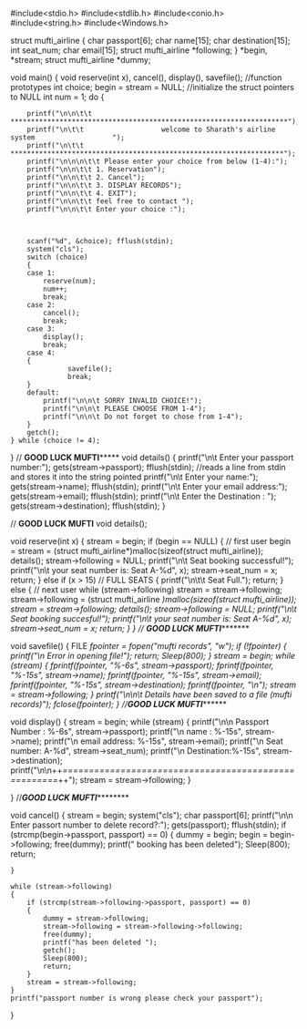 #include<stdio.h>
#include<stdlib.h>
#include<conio.h>
#include<string.h>
#include<Windows.h>


struct mufti_airline
{
	char passport[6];
	char name[15];
    char destination[15];
	int seat_num;
	char email[15];
	struct mufti_airline *following;
}
*begin, *stream;
struct mufti_airline *dummy;


void main()
{
	void reserve(int x), cancel(), display(), savefile();  //function prototypes
	int choice;
	begin = stream = NULL;  //initialize the struct pointers to NULL 
	int num = 1;
	do
	{
		
		printf("\n\n\t\t ********************************************************************");
		printf("\n\t\t                   welcome to Sharath's airline system                   ");
		printf("\n\t\t   *******************************************************************");
		printf("\n\n\n\t\t Please enter your choice from below (1-4):");
		printf("\n\n\t\t 1. Reservation");
		printf("\n\n\t\t 2. Cancel");
		printf("\n\n\t\t 3. DISPLAY RECORDS");
		printf("\n\n\t\t 4. EXIT");
		printf("\n\n\t\t feel free to contact ");
		printf("\n\n\t\t Enter your choice :");



		scanf("%d", &choice); fflush(stdin);
		system("cls");
		switch (choice)
		{
		case 1:
			reserve(num);
			num++;
			break;
		case 2:
			cancel();
			break;
		case 3:
			display();
			break;
		case 4:
		{
				  savefile();
				  break;
		}
		default:
			printf("\n\n\t SORRY INVALID CHOICE!");
			printf("\n\n\t PLEASE CHOOSE FROM 1-4");
			printf("\n\n\t Do not forget to chose from 1-4");
		}
		getch();
	} while (choice != 4);
}
// ************************GOOD LUCK MUFTI*****************************
void details()
{
	printf("\n\t Enter your passport number:");
	gets(stream->passport); fflush(stdin);   //reads a line from stdin and stores it into the string pointed
	printf("\n\t Enter your  name:");
	gets(stream->name); fflush(stdin);
	printf("\n\t Enter your email address:");
	gets(stream->email); fflush(stdin);
    printf("\n\t Enter the Destination : ");
    gets(stream->destination); fflush(stdin);
}


// ************************************GOOD LUCK MUFTI************************************
void details();

void reserve(int x)
{
	stream = begin;
	if (begin == NULL)
	{
		// first user
		begin = stream = (struct mufti_airline*)malloc(sizeof(struct mufti_airline));
		details();
		stream->following = NULL;
		printf("\n\t Seat booking successful!");
		printf("\n\t your seat number is: Seat A-%d", x);
		stream->seat_num = x;
		return;
	}
	else if (x > 15) // FULL SEATS
	{
		printf("\n\t\t Seat Full.");
		return;
	}
	else
	{
		// next user
		while (stream->following)
			stream = stream->following;
		stream->following = (struct mufti_airline *)malloc(sizeof(struct mufti_airline));
		stream = stream->following;
		details();
		stream->following = NULL;
		printf("\n\t Seat booking succesful!");
		printf("\n\t your seat number is: Seat A-%d", x);
		stream->seat_num = x;
		return;
	}
} 
// ************************GOOD LUCK MUFTI********************************


void savefile()
{
	FILE *fpointer = fopen("mufti records", "w");
	if (!fpointer)
	{
		printf("\n Error in opening file!");
		return;
		Sleep(800);
	}
	stream = begin;
	while (stream)
	{
		fprintf(fpointer, "%-6s", stream->passport);
		fprintf(fpointer, "%-15s", stream->name);
		fprintf(fpointer, "%-15s", stream->email);
        fprintf(fpointer, "%-15s", stream->destination);
        fprintf(fpointer, "\n");
		stream = stream->following;
	}
	printf("\n\n\t Details have been saved to a file (mufti records)");
	fclose(fpointer);
}
//********************************GOOD LUCK MUFTI***************************************

void display()
{
	stream = begin;
	while (stream)
	{
		printf("\n\n Passport Number : %-6s", stream->passport);
		printf("\n         name : %-15s", stream->name);
		printf("\n      email address: %-15s", stream->email);
		printf("\n      Seat number: A-%d", stream->seat_num);
        printf("\n     Destination:%-15s", stream->destination);
		printf("\n\n++*=====================================================*++");
		stream = stream->following;
	}

}
//*****************************GOOD LUCK MUFTI*************************************

void cancel()
{
	stream = begin;
	system("cls");
	char passport[6];
	printf("\n\n Enter passort number to delete record?:");
	gets(passport); fflush(stdin);
	if (strcmp(begin->passport, passport) == 0)
	{
		dummy = begin;
		begin = begin->following;
		free(dummy);
		printf(" booking has been deleted");
		Sleep(800);
		return;

	}

	while (stream->following)
	{
		if (strcmp(stream->following->passport, passport) == 0)
		{
			dummy = stream->following;
			stream->following = stream->following->following;
			free(dummy);
			printf("has been deleted ");
			getch();
			Sleep(800);
			return;
		}
		stream = stream->following;
	}
	printf("passport number is wrong please check your passport");

}


    
